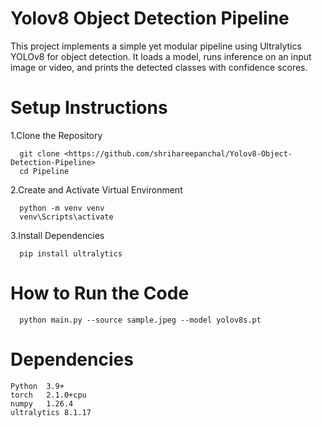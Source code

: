 # Yolov8 Object Detection Pipeline

This project implements a simple yet modular pipeline using Ultralytics YOLOv8 for object detection. It loads a model, runs inference on an input image or video, and prints the detected classes with confidence scores.

# Setup Instructions

  1.Clone the Repository
  
      git clone <https://github.com/shrihareepanchal/Yolov8-Object-Detection-Pipeline>
      cd Pipeline
          
  2.Create and Activate Virtual Environment

      python -m venv venv
      venv\Scripts\activate
          
  3.Install Dependencies

      pip install ultralytics

# How to Run the Code

      python main.py --source sample.jpeg --model yolov8s.pt

# Dependencies

    Python	3.9+
    torch	2.1.0+cpu
    numpy	1.26.4
    ultralytics	8.1.17
  


      
